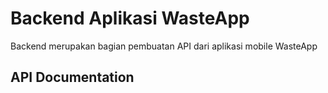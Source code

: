 # Backend Aplikasi WasteApp
Backend merupakan bagian pembuatan API dari aplikasi mobile WasteApp
## API Documentation

